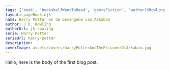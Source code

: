 ```yaml
---
tags: ['book', 'bookshelfWantToRead', 'genreFiction', 'authorJKRowling', 'serieHarryPotter']
layout: pageBook.njk
name: Harry Potter en de Gevangene van Azkaban
author: J.K. Rowling
authorUrl: jk-rowling
serie: Harry Potter
serieUrl: harry-potter
description: 
coverImage: assets/covers/harryPotterAndThePrisonerOfAzkaban.jpg
---
```


Hello, here is the body of the first blog post.